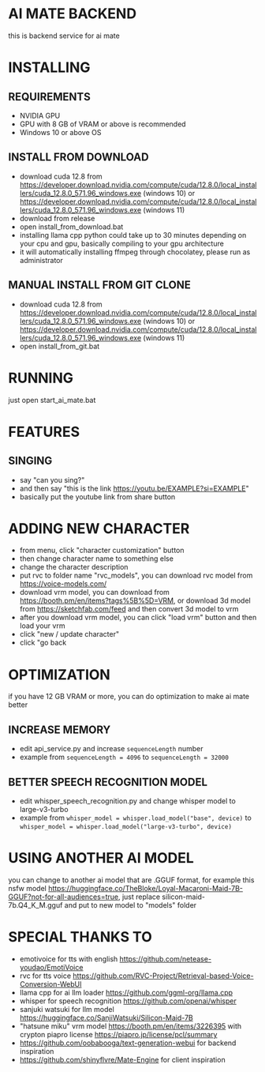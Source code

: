 # AI MATE BACKEND
this is backend service for ai mate

# INSTALLING
## REQUIREMENTS
- NVIDIA GPU
- GPU with 8 GB of VRAM or above is recommended
- Windows 10 or above OS
## INSTALL FROM DOWNLOAD
- download cuda 12.8 from https://developer.download.nvidia.com/compute/cuda/12.8.0/local_installers/cuda_12.8.0_571.96_windows.exe (windows 10) or https://developer.download.nvidia.com/compute/cuda/12.8.0/local_installers/cuda_12.8.0_571.96_windows.exe (windows 11)
- download from release
- open install_from_download.bat
- installing llama cpp python could take up to 30 minutes depending on your cpu and gpu, basically compiling to your gpu architecture
- it will automatically installing ffmpeg through chocolatey, please run as administrator
## MANUAL INSTALL FROM GIT CLONE
- download cuda 12.8 from https://developer.download.nvidia.com/compute/cuda/12.8.0/local_installers/cuda_12.8.0_571.96_windows.exe (windows 10) or https://developer.download.nvidia.com/compute/cuda/12.8.0/local_installers/cuda_12.8.0_571.96_windows.exe (windows 11)
- open install_from_git.bat

# RUNNING
just open start_ai_mate.bat

# FEATURES
## SINGING
- say "can you sing?"
- and then say "this is the link https://youtu.be/EXAMPLE?si=EXAMPLE"
- basically put the youtube link from share button
  
# ADDING NEW CHARACTER
- from menu, click "character customization" button
- then change character name to something else
- change the character description
- put rvc to folder name "rvc_models", you can download rvc model from https://voice-models.com/
- download vrm model, you can download from https://booth.pm/en/items?tags%5B%5D=VRM, or download 3d model from https://sketchfab.com/feed and then convert 3d model to vrm
- after you download vrm model, you can click "load vrm" button and then load your vrm
- click "new / update character"
- click "go back

# OPTIMIZATION
if you have 12 GB VRAM or more, you can do optimization to make ai mate better

## INCREASE MEMORY
- edit api_service.py and increase `sequenceLength` number
- example from `sequenceLength = 4096` to `sequenceLength = 32000`

## BETTER SPEECH RECOGNITION MODEL
- edit whisper_speech_recognition.py and change whisper model to large-v3-turbo
- example from `whisper_model = whisper.load_model("base", device)` to `whisper_model = whisper.load_model("large-v3-turbo", device)`

# USING ANOTHER AI MODEL
you can change to another ai model that are .GGUF format, for example this nsfw model https://huggingface.co/TheBloke/Loyal-Macaroni-Maid-7B-GGUF?not-for-all-audiences=true, just replace silicon-maid-7b.Q4_K_M.gguf and put to new model to "models" folder

# SPECIAL THANKS TO
- emotivoice for tts with english https://github.com/netease-youdao/EmotiVoice
- rvc for tts voice https://github.com/RVC-Project/Retrieval-based-Voice-Conversion-WebUI
- llama cpp for ai llm loader https://github.com/ggml-org/llama.cpp
- whisper for speech recognition https://github.com/openai/whisper
- sanjuki watsuki for llm model https://huggingface.co/SanjiWatsuki/Silicon-Maid-7B
- "hatsune miku" vrm model https://booth.pm/en/items/3226395 with crypton piapro license https://piapro.jp/license/pcl/summary
- https://github.com/oobabooga/text-generation-webui for backend inspiration
- https://github.com/shinyflvre/Mate-Engine for client inspiration
